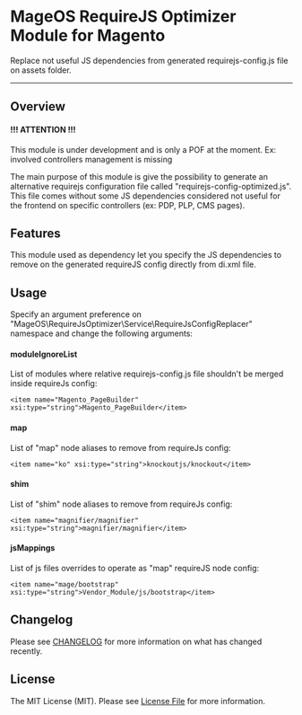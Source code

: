 # MageOS RequireJS Optimizer Module for Magento

Replace not useful JS dependencies from generated requirejs-config.js file on assets folder.

---


## Overview

#### !!! ATTENTION !!! 
This module is under development and is only a POF at the moment. Ex: involved controllers management is missing


The main purpose of this module is give the possibility to generate an alternative requirejs configuration file called "requirejs-config-optimized.js".
This file comes without some JS dependencies considered not useful for the frontend on specific controllers (ex: PDP, PLP, CMS pages). 

## Features

This module used as dependency let you specify the JS dependencies to remove on the generated requireJS config directly from di.xml file.

## Usage

Specify an argument preference on "MageOS\RequireJsOptimizer\Service\RequireJsConfigReplacer" namespace and change the following arguments:

#### moduleIgnoreList
List of modules where relative requirejs-config.js file shouldn't be merged inside requireJs config:
```
<item name="Magento_PageBuilder" xsi:type="string">Magento_PageBuilder</item>
```

#### map
List of "map" node aliases to remove from requireJs config:
```
<item name="ko" xsi:type="string">knockoutjs/knockout</item>
```

#### shim
List of "shim" node aliases to remove from requireJs config:
```
<item name="magnifier/magnifier" xsi:type="string">magnifier/magnifier</item>
```

#### jsMappings
List of js files overrides to operate as "map" requireJS node config:
```
<item name="mage/bootstrap" xsi:type="string">Vendor_Module/js/bootstrap</item>
```

## Changelog

Please see [CHANGELOG](CHANGELOG.md) for more information on what has changed recently.

## License

The MIT License (MIT). Please see [License File](LICENSE) for more information.
